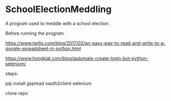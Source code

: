 # SchoolElectionMeddling

A program used to meddle with a school election.

Before running the program.

https://www.twilio.com/blog/2017/02/an-easy-way-to-read-and-write-to-a-google-spreadsheet-in-python.html

https://www.hongkiat.com/blog/automate-create-login-bot-python-selenium/

steps:

pip install gspread oauth2client selenium

clone repo
